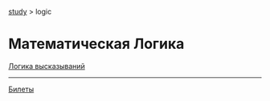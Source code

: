 [study](../) > logic

# Математическая Логика

[Логика высказываний](chapter1)

------

[Билеты](/exam)